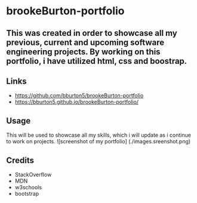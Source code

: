 # brookeBurton-portfolio

## This was created in order to showcase all my previous, current and upcoming software engineering projects. By working on this portfolio, i have utilized html, css and boostrap.

## Links

- https://github.com/bburton5/brookeBurton-portfolio
- https://bburton5.github.io/brookeBurton-portfolio/

## Usage

This will be used to showcase all my skills, which i will update as i continue to work on projects.
![screenshot of my portfolio] (./images.sreenshot.png)

## Credits

- StackOverflow
- MDN
- w3schools
- bootstrap
